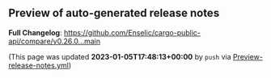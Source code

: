 ## Preview of auto-generated release notes
<!-- Release notes generated using configuration in .github/release.yml at main -->



**Full Changelog**: https://github.com/Enselic/cargo-public-api/compare/v0.26.0...main


(This page was updated **2023-01-05T17:48:13+00:00** by `push` via [Preview-release-notes.yml](https://github.com/Enselic/cargo-public-api/actions/runs/3849093042))
